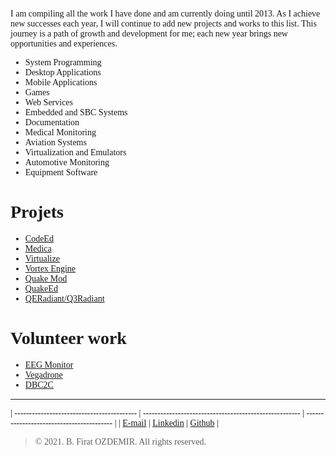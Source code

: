 <link rel="stylesheet" type="text/css" href="https://fonts.googleapis.com/css?family=Ubuntu:regular,bold&subset=Latin">
<style>
	* {
		font-family: Ubuntu, "times new roman", times, roman, serif;
	}
	img { max-width: 400px; }
</style>

I am compiling all the work I have done and am currently doing until 2013. As I achieve new successes each year, I will continue to add new projects and works to this list. This journey is a path of growth and development for me; each new year brings new opportunities and experiences.

* System Programming
* Desktop Applications
* Mobile Applications
* Games
* Web Services
* Embedded and SBC Systems
* Documentation
* Medical Monitoring
* Aviation Systems
* Virtualization and Emulators
* Automotive Monitoring
* Equipment Software

# Projets

* [CodeEd](./codeed.html)
* [Medica](./medica.html)
* [Virtualize](./virtualize.html)
* [Vortex Engine](./vortex.html)
* [Quake Mod](./quakemod.html)
* [QuakeEd](./quakeed.html)
* [QERadiant/Q3Radiant](./qeradiant.html)

# Volunteer work

* [EEG Monitor](./eeg.html)
* [Vegadrone](./drone.html)
* [DBC2C](./dbc.html)

---

| ------------------------------------------ | ------------------------------------------------------ | ----------------------------------------- |
| [E-mail](mailto:b.firat.ozdemir@gmail.com) | [Linkedin](https://www.linkedin.com/in/bfiratozdemir/) | [Github](https://github.com/JackCampbell) |


> © 2021. B. Firat OZDEMIR. All rights reserved.
